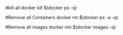 #kill all
docker kill $(docker ps -q)

#Remove all Containers
docker rm $(docker ps -a -q)

#Remove all images
docker rmi $(docker images -q)
